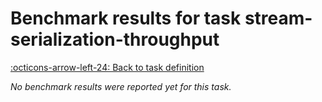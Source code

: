 # Benchmark results for task stream-serialization-throughput

[:octicons-arrow-left-24: Back to task definition](index.md)

_No benchmark results were reported yet for this task._
